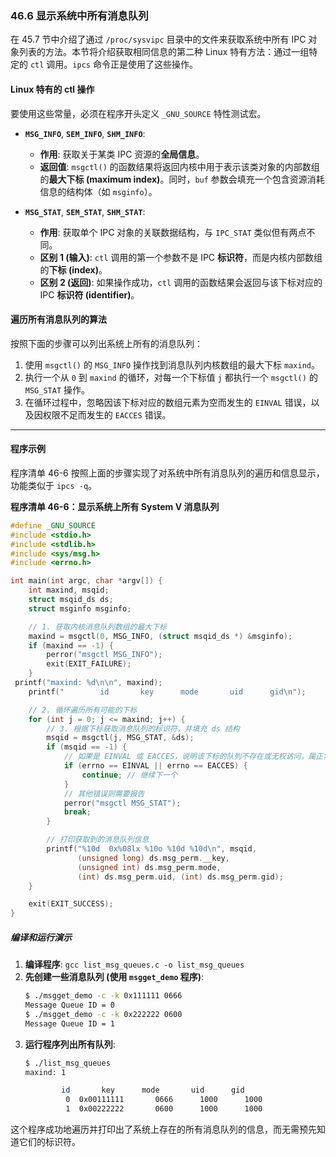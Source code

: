 ### **46.6 显示系统中所有消息队列**

在 45.7 节中介绍了通过 `/proc/sysvipc` 目录中的文件来获取系统中所有 IPC 对象列表的方法。本节将介绍获取相同信息的第二种 Linux 特有方法：通过一组特定的 `ctl` 调用。`ipcs` 命令正是使用了这些操作。

#### **Linux 特有的 ctl 操作**

要使用这些常量，必须在程序开头定义 `_GNU_SOURCE` 特性测试宏。

  * **`MSG_INFO`**, **`SEM_INFO`**, **`SHM_INFO`**:

      * **作用**: 获取关于某类 IPC 资源的**全局信息**。
      * **返回值**: `msgctl()` 的函数结果将返回内核中用于表示该类对象的内部数组的**最大下标 (maximum index)**。同时，`buf` 参数会填充一个包含资源消耗信息的结构体（如 `msginfo`）。

  * **`MSG_STAT`**, **`SEM_STAT`**, **`SHM_STAT`**:

      * **作用**: 获取单个 IPC 对象的关联数据结构，与 `IPC_STAT` 类似但有两点不同。
      * **区别 1 (输入)**: `ctl` 调用的第一个参数不是 IPC **标识符**，而是内核内部数组的**下标 (index)**。
      * **区别 2 (返回)**: 如果操作成功，`ctl` 调用的函数结果会返回与该下标对应的 IPC **标识符 (identifier)**。

#### **遍历所有消息队列的算法**

按照下面的步骤可以列出系统上所有的消息队列：

1.  使用 `msgctl()` 的 `MSG_INFO` 操作找到消息队列内核数组的最大下标 `maxind`。
2.  执行一个从 `0` 到 `maxind` 的循环，对每一个下标值 `j` 都执行一个 `msgctl()` 的 `MSG_STAT` 操作。
3.  在循环过程中，忽略因该下标对应的数组元素为空而发生的 `EINVAL` 错误，以及因权限不足而发生的 `EACCES` 错误。

-----

#### **程序示例**

程序清单 46-6 按照上面的步骤实现了对系统中所有消息队列的遍历和信息显示，功能类似于 `ipcs -q`。

**程序清单 46-6：显示系统上所有 System V 消息队列**

```c
#define _GNU_SOURCE
#include <stdio.h>
#include <stdlib.h>
#include <sys/msg.h>
#include <errno.h>

int main(int argc, char *argv[]) {
    int maxind, msqid;
    struct msqid_ds ds;
    struct msginfo msginfo;

    // 1. 获取内核消息队列数组的最大下标
    maxind = msgctl(0, MSG_INFO, (struct msqid_ds *) &msginfo);
    if (maxind == -1) {
        perror("msgctl MSG_INFO");
        exit(EXIT_FAILURE);
    }
 printf("maxind: %d\n\n", maxind);
    printf("        id       key      mode       uid      gid\n");

    // 2. 循环遍历所有可能的下标
    for (int j = 0; j <= maxind; j++) {
        // 3. 根据下标获取消息队列的标识符，并填充 ds 结构
        msqid = msgctl(j, MSG_STAT, &ds);
        if (msqid == -1) {
            // 如果是 EINVAL 或 EACCES，说明该下标的队列不存在或无权访问，属正常情况
            if (errno == EINVAL || errno == EACCES) {
                continue; // 继续下一个
            }
            // 其他错误则需要报告
            perror("msgctl MSG_STAT"); 
            break; 
        }

        // 打印获取到的消息队列信息
        printf("%10d  0x%08lx %10o %10d %10d\n", msqid,
               (unsigned long) ds.msg_perm.__key,
               (unsigned int) ds.msg_perm.mode,
               (int) ds.msg_perm.uid, (int) ds.msg_perm.gid);
    }

    exit(EXIT_SUCCESS);
}
```

##### **编译和运行演示**

1.  **编译程序**: `gcc list_msg_queues.c -o list_msg_queues`
2.  **先创建一些消息队列 (使用 `msgget_demo` 程序)**:
    ```bash
    $ ./msgget_demo -c -k 0x111111 0666
    Message Queue ID = 0
    $ ./msgget_demo -c -k 0x222222 0600
    Message Queue ID = 1
    ```
3.  **运行程序列出所有队列**:
    ```bash
    $ ./list_msg_queues
    maxind: 1

            id       key      mode       uid      gid
             0  0x00111111       0666      1000      1000
             1  0x00222222       0600      1000      1000
    ```

这个程序成功地遍历并打印出了系统上存在的所有消息队列的信息，而无需预先知道它们的标识符。